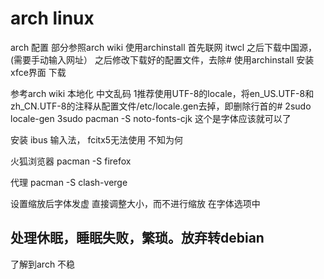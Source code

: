 
# arch linux

arch 配置
部分参照arch wiki
使用archinstall
首先联网 itwcl
之后下载中国源，(需要手动输入网址）
之后修改下载好的配置文件，去除#
使用archinstall
安装xfce界面
下载

参考arch wiki 本地化
中文乱码
1推荐使用UTF-8的locale，将en_US.UTF-8和zh_CN.UTF-8的注释从配置文件/etc/locale.gen去掉，即删除行首的#
2sudo locale-gen
3sudo pacman -S noto-fonts-cjk    这个是字体应该就可以了

安装 ibus 输入法， fcitx5无法使用 不知为何

火狐浏览器
pacman -S firefox

代理
pacman -S clash-verge

设置缩放后字体发虚
直接调整大小，而不进行缩放
在字体选项中

## 处理休眠，睡眠失败，繁琐。放弃转debian
了解到arch 不稳
